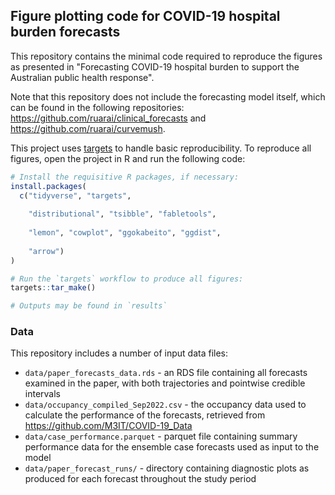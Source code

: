 ## Figure plotting code for COVID-19 hospital burden forecasts

This repository contains the minimal code required to reproduce the figures as presented in "Forecasting COVID-19 hospital burden to support the Australian public health response".

Note that this repository does not include the forecasting model itself, which can be found in the following repositories: https://github.com/ruarai/clinical_forecasts and https://github.com/ruarai/curvemush.

This project uses [targets](https://books.ropensci.org/targets/) to handle basic reproducibility. To reproduce all figures, open the project in R and run the following code:

```R
# Install the requisitive R packages, if necessary:
install.packages(
  c("tidyverse", "targets",
    
    "distributional", "tsibble", "fabletools",
    
    "lemon", "cowplot", "ggokabeito", "ggdist", 
    
    "arrow")
)

# Run the `targets` workflow to produce all figures:
targets::tar_make()

# Outputs may be found in `results`
```

### Data

This repository includes a number of input data files:

- `data/paper_forecasts_data.rds` - an RDS file containing all forecasts examined in the paper, with both trajectories and pointwise credible intervals
- `data/occupancy_compiled_Sep2022.csv` - the occupancy data used to calculate the performance of the forecasts, retrieved from https://github.com/M3IT/COVID-19_Data
- `data/case_performance.parquet` - parquet file containing summary performance data for the ensemble case forecasts used as input to the model
- `data/paper_forecast_runs/` - directory containing diagnostic plots as produced for each forecast throughout the study period





